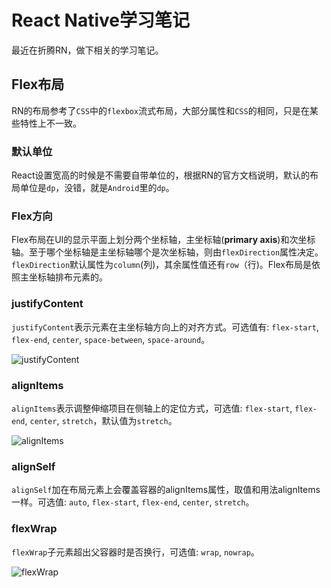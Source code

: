 # React Native学习笔记

最近在折腾RN，做下相关的学习笔记。

## Flex布局

RN的布局参考了`CSS`中的`flexbox`流式布局，大部分属性和`CSS`的相同，只是在某些特性上不一致。

### 默认单位

React设置宽高的时候是不需要自带单位的，根据RN的官方文档说明，默认的布局单位是`dp`，没错，就是`Android`里的`dp`。

### Flex方向

Flex布局在UI的显示平面上划分两个坐标轴，主坐标轴(**primary axis**)和次坐标轴。至于哪个坐标轴是主坐标轴哪个是次坐标轴，则由`flexDirection`属性决定。`flexDirection`默认属性为`column`(列)，其余属性值还有`row`（行)。Flex布局是依照主坐标轴排布元素的。

### justifyContent

`justifyContent`表示元素在主坐标轴方向上的对齐方式。可选值有: `flex-start`, `flex-end`, `center`, `space-between`, `space-around`。

![justifyContent](http://7xksdk.com1.z0.glb.clouddn.com/justifyContent.jpg)

### alignItems

`alignItems`表示调整伸缩项目在侧轴上的定位方式，可选值: `flex-start`, `flex-end`, `center`, `stretch`，默认值为`stretch`。

![alignItems](http://7xksdk.com1.z0.glb.clouddn.com/alignItems.jpg)

### alignSelf

`alignSelf`加在布局元素上会覆盖容器的alignItems属性，取值和用法alignItems一样。可选值: `auto`, `flex-start`, `flex-end`, `center`, `stretch`。

### flexWrap
 
`flexWrap`子元素超出父容器时是否换行，可选值: `wrap`, `nowrap`。

![flexWrap](http://7xksdk.com1.z0.glb.clouddn.com/flexWrap.jpg)
